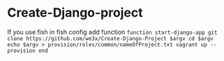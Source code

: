 # Create-Django-project

If you use fish in fish config add function
``function start-django-app
    git clone https://github.com/we3x/Create-Django-Project $argv
    cd $argv
    echo $argv > provision/roles/common/nameOfProject.txt
    vagrant up --provision
end``
